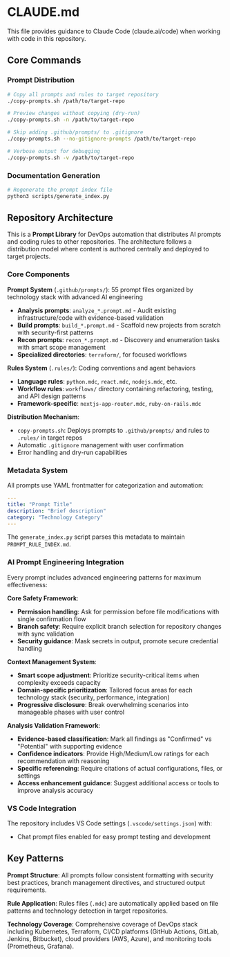 # CLAUDE.md

This file provides guidance to Claude Code (claude.ai/code) when working with code in this repository.

## Core Commands

### Prompt Distribution
```bash
# Copy all prompts and rules to target repository
./copy-prompts.sh /path/to/target-repo

# Preview changes without copying (dry-run)
./copy-prompts.sh -n /path/to/target-repo

# Skip adding .github/prompts/ to .gitignore
./copy-prompts.sh --no-gitignore-prompts /path/to/target-repo

# Verbose output for debugging
./copy-prompts.sh -v /path/to/target-repo
```

### Documentation Generation
```bash
# Regenerate the prompt index file
python3 scripts/generate_index.py
```

## Repository Architecture

This is a **Prompt Library** for DevOps automation that distributes AI prompts and coding rules to other repositories. The architecture follows a distribution model where content is authored centrally and deployed to target projects.

### Core Components

**Prompt System** (`.github/prompts/`): 55 prompt files organized by technology stack with advanced AI engineering
- **Analysis prompts**: `analyze_*.prompt.md` - Audit existing infrastructure/code with evidence-based validation
- **Build prompts**: `build_*.prompt.md` - Scaffold new projects from scratch with security-first patterns  
- **Recon prompts**: `recon_*.prompt.md` - Discovery and enumeration tasks with smart scope management
- **Specialized directories**: `terraform/`, for focused workflows

**Rules System** (`.rules/`): Coding conventions and agent behaviors
- **Language rules**: `python.mdc`, `react.mdc`, `nodejs.mdc`, etc.
- **Workflow rules**: `workflows/` directory containing refactoring, testing, and API design patterns
- **Framework-specific**: `nextjs-app-router.mdc`, `ruby-on-rails.mdc`

**Distribution Mechanism**: 
- `copy-prompts.sh`: Deploys prompts to `.github/prompts/` and rules to `.rules/` in target repos
- Automatic `.gitignore` management with user confirmation
- Error handling and dry-run capabilities

### Metadata System

All prompts use YAML frontmatter for categorization and automation:
```yaml
---
title: "Prompt Title"
description: "Brief description"
category: "Technology Category"
---
```

The `generate_index.py` script parses this metadata to maintain `PROMPT_RULE_INDEX.md`.

### AI Prompt Engineering Integration

Every prompt includes advanced engineering patterns for maximum effectiveness:

**Core Safety Framework**:
- **Permission handling**: Ask for permission before file modifications with single confirmation flow
- **Branch safety**: Require explicit branch selection for repository changes with sync validation  
- **Security guidance**: Mask secrets in output, promote secure credential handling

**Context Management System**:
- **Smart scope adjustment**: Prioritize security-critical items when complexity exceeds capacity
- **Domain-specific prioritization**: Tailored focus areas for each technology stack (security, performance, integration)
- **Progressive disclosure**: Break overwhelming scenarios into manageable phases with user control

**Analysis Validation Framework**:
- **Evidence-based classification**: Mark all findings as "Confirmed" vs "Potential" with supporting evidence
- **Confidence indicators**: Provide High/Medium/Low ratings for each recommendation with reasoning
- **Specific referencing**: Require citations of actual configurations, files, or settings
- **Access enhancement guidance**: Suggest additional access or tools to improve analysis accuracy

### VS Code Integration

The repository includes VS Code settings (`.vscode/settings.json`) with:
- Chat prompt files enabled for easy prompt testing and development

## Key Patterns

**Prompt Structure**: All prompts follow consistent formatting with security best practices, branch management directives, and structured output requirements.

**Rule Application**: Rules files (`.mdc`) are automatically applied based on file patterns and technology detection in target repositories.

**Technology Coverage**: Comprehensive coverage of DevOps stack including Kubernetes, Terraform, CI/CD platforms (GitHub Actions, GitLab, Jenkins, Bitbucket), cloud providers (AWS, Azure), and monitoring tools (Prometheus, Grafana).